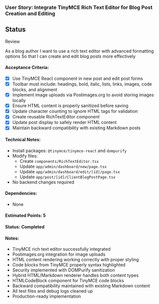 ### User Story: Integrate TinyMCE Rich Text Editor for Blog Post Creation and Editing

## Status
Review

As a blog author
I want to use a rich text editor with advanced formatting options
So that I can create and edit blog posts more effectively

#### Acceptance Criteria:
- [x] Use TinyMCE React component in new post and edit post forms
- [x] Toolbar must include: headings, bold, italic, lists, links, images, code blocks, and alignment
- [x] Implement image uploads via Postimages.org to avoid storing images locally
- [x] Ensure HTML content is properly sanitized before saving
- [x] Update character counting to ignore HTML tags for validation
- [x] Create reusable RichTextEditor component
- [x] Update post display to safely render HTML content
- [x] Maintain backward compatibility with existing Markdown posts

#### Technical Notes:
- Install packages: `@tinymce/tinymce-react` and `dompurify`
- Modify files:
  - Create `components/RichTextEditor.tsx`
  - Update `app/admin/dashboard/new/page.tsx`
  - Update `app/admin/dashboard/edit/[id]/page.tsx`
  - Update `app/post/[id]/ClientBlogPostPage.tsx`
- No backend changes required

#### Dependencies:
- None

#### Estimated Points: 5

#### Status: Completed

#### Notes:
- TinyMCE rich text editor successfully integrated
- Postimages.org integration for image uploads
- HTML content rendering working correctly with proper styling
- Code blocks from TinyMCE properly syntax highlighted
- Security implemented with DOMPurify sanitization
- Hybrid HTML/Markdown renderer handles both content types
- HTMLCodeBlock component for TinyMCE code blocks
- Backward compatibility maintained with existing Markdown content
- All test files and debug logs cleaned up
- Production-ready implementation
